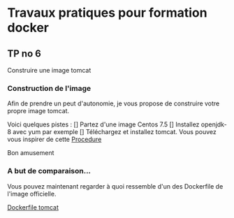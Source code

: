 # Travaux pratiques pour formation docker

## TP no 6
Construire une image tomcat

### Construction de l'image
Afin de prendre un peut d'autonomie, je vous propose de construire votre propre image tomcat.

Voici quelques pistes :
[] Partez d'une image Centos 7.5
[] Installez openjdk-8 avec yum par exemple
[] Téléchargez et installez tomcat. Vous pouvez vous inspirer de cette [Procedure](https://www.digitalocean.com/community/tutorials/how-to-install-apache-tomcat-8-on-ubuntu-16-04)

Bon amusement




### A but de comparaison...
Vous pouvez maintenant regarder à quoi ressemble d'un des Dockerfile de l'image officielle.

[Dockerfile tomcat](https://github.com/docker-library/tomcat/blob/master/8.5/jdk8/openjdk/Dockerfile)

